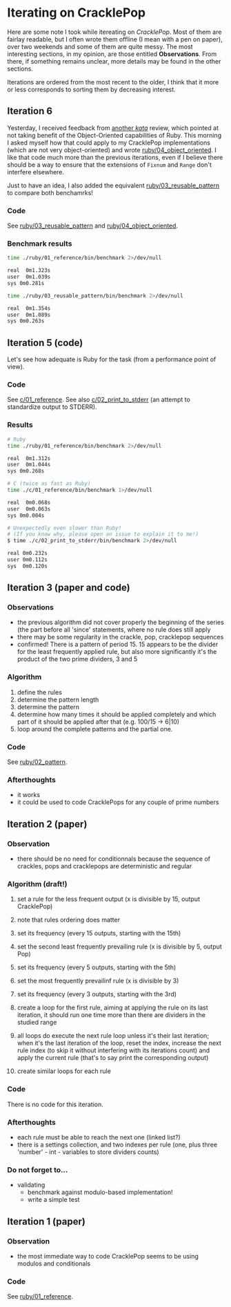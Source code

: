 Iterating on CracklePop
=======================

Here are some note I took while itereating on _CracklePop_. Most of them are fairlay readable, but I often wrote them offline (I mean with a pen on paper), over two weekends and some of them are quite messy. The most interesting sections, in my opinion, are those entitled **Observations**. From there, if something remains unclear, more details may be found in the other sections.

Iterations are ordered from the most recent to the older, I think that it more or less corresponds to sorting them by decreasing interest.

Iteration 6
-----------

Yesterday, I received feedback from [another _kata_][robot] review, which pointed at not taking benefit of the Object-Oriented capabilities of Ruby. This morning I asked myself how that could apply to my CracklePop implementations (which are not very object-oriented) and wrote [ruby/04_object_oriented](ruby/04_object_oriented). I like that code much more than the previous iterations, even if I believe there should be a way to ensure that the extensions of `Fixnum` and `Range` don't interfere elsewhere.

Just to have an idea, I also added the equivalent [ruby/03_reusable_pattern](ruby/03_reusable_pattern) to compare both benchamrks!

  [robot]: https://github.com/gonzalo-bulnes/kata-toy_robot_simulator

### Code

See [ruby/03_reusable_pattern](ruby/03_reusable_pattern) and [ruby/04_object_oriented](ruby/04_object_oriented).

### Benchmark results

```bash
time ./ruby/01_reference/bin/benchmark 2>/dev/null

real  0m1.323s
user  0m1.039s
sys 0m0.281s

time ./ruby/03_reusable_pattern/bin/benchmark 2>/dev/null

real  0m1.354s
user  0m1.089s
sys 0m0.263s
```

Iteration 5 (code)
------------------

Let's see how adequate is Ruby for the task (from a performance point of view).

### Code

See [c/01_reference](c/01_reference).
See also [c/02_print_to_stderr](c/02_print_to_stderr) (an attempt to standardize output to STDERR).

### Results

```bash
# Ruby
time ./ruby/01_reference/bin/benchmark 2>/dev/null

real  0m1.312s
user  0m1.044s
sys 0m0.268s

# C (twice as fast as Ruby)
time ./c/01_reference/bin/benchmark 1>/dev/null

real  0m0.068s
user  0m0.063s
sys 0m0.004s

# Unexpectedly even slower than Ruby!
# (If you know why, please open an issue to explain it to me!)
$ time ./c/02_print_to_stderr/bin/benchmark 2>/dev/null

real 0m0.232s
user 0m0.112s
sys  0m0.120s

```

Iteration 3 (paper and code)
----------------------------

### Observations

- the previous algorithm did not cover properly the beginning of the series (the part before all 'since' statements, where no rule does still apply
- there may be some regularity in the crackle, pop, cracklepop sequences
- confirmed! There is a pattern of period 15. 15 appears to be the divider for the least frequently applied rule, but also more significantly it's the product of the two prime dividers, 3 and 5

### Algorithm

1. define the rules
1. determine the pattern length
1. determine the pattern
1. determine how many times it should be applied completely and which part of it should be applied after that (e.g. 100/15 -> 6|10)
1. loop around the complete patterns and the partial one.

### Code

See [ruby/02_pattern](ruby/02_pattern).

### Afterthoughts

  * it works
  * it could be used to code CracklePops for any couple of prime numbers

Iteration 2 (paper)
-------------------

### Observation

- there should be no need for conditionnals because the sequence of crackles, pops and cracklepops are deterministic and regular

### Algorithm (draft!)

1. set a rule for the less frequent output (x is divisible by 15, output CracklePop)
1. note that rules ordering does matter
1. set its frequency (every 15 outputs, starting with the 15th)

1. set the second least frequently prevailing rule (x is divisible by 5, output Pop)
1. set its frequency (every 5 outputs, starting with the 5th)

1. set the most frequently prevailinf rule (x is divisible by 3)
1. set its frequency (every 3 outputs, starting with the 3rd)

1. create a loop for the first rule, aiming at applying the rule on its last iteration, it should run one time more than there are dividers in the studied range
1. all loops do execute the next rule loop unless it's their last iteration; when it's the last iteration of the loop, reset the index, increase the next rule index (to skip it without interfering with its iterations count) and apply the current rule (that's to say print the corresponding output)
1. create similar loops for each rule

### Code

There is no code for this iteration.

### Afterthoughts

  * each rule must be able to reach the next one (linked list?)
  * there is a settings collection, and two indexes per rule (one, plus three 'number' - int - variables to store dividers counts)

### Do not forget to...

- validating
  * benchmark against modulo-based implementation!
  * write a simple test

Iteration 1 (paper)
-------------------

### Observation

- the most immediate way to code CracklePop seems to be using modulos and conditionals

### Code

See [ruby/01_reference](ruby/01_reference).
